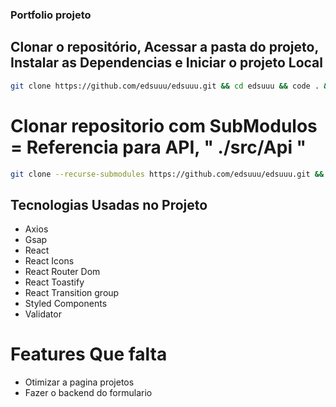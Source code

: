 ### Portfolio projeto

## Clonar o repositório, Acessar a pasta do projeto, Instalar as Dependencias e Iniciar o projeto Local

```bash
git clone https://github.com/edsuuu/edsuuu.git && cd edsuuu && code . && npm install && npm run dev
```
# Clonar repositorio com SubModulos = Referencia para API, " ./src/Api "

```bash
git clone --recurse-submodules https://github.com/edsuuu/edsuuu.git && cd edsuuu && code . && npm install && npm run dev
```


## Tecnologias Usadas no Projeto

- Axios
- Gsap
- React
- React Icons
- React Router Dom
- React Toastify
- React Transition group
- Styled Components
- Validator


# Features Que falta

- Otimizar a pagina projetos
- Fazer o backend do formulario
